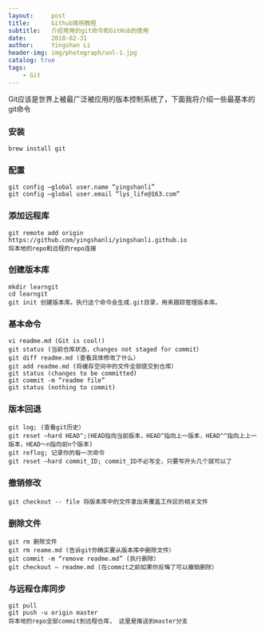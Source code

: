 ```yaml
---
layout:     post
title:      Github简明教程
subtitle:   介绍常用的git命令和GitHub的使用
date:       2018-02-31
author:     Yingshan Li
header-img: img/photograph/unl-1.jpg
catalog: true
tags:
    - Git
---
```



Git应该是世界上被最广泛被应用的版本控制系统了，下面我将介绍一些最基本的git命令

### 安装

`brew install git`

### 配置

```
git config —global user.name “yingshanli”
git config —global user.email “lys_life@163.com”
```

### 添加远程库

```
git remote add origin https://github.com/yingshanli/yingshanli.github.io 
将本地的repo和远程的repo连接
```

### 创建版本库

```
mkdir learngit
cd learngit
git init 创建版本库。执行这个命令会生成.git目录，用来跟踪管理版本库。
```

### 基本命令

```
vi readme.md (Git is cool!)
git status (当前仓库状态，changes not staged for commit）
git diff readme.md (查看具体修改了什么）
git add readme.md (将缓存空间中的文件全部提交到仓库）
git status (changes to be committed)
git commit -m “readme file”
git status (nothing to commit)
```

### 版本回退

```
git log; (查看git历史）
git reset —hard HEAD^;(HEAD指向当前版本，HEAD^指向上一版本，HEAD^^指向上上一版本，HEAD～n指向前n个版本)
git reflog; 记录你的每一次命令
git reset —hard commit_ID; commit_ID不必写全，只要写开头几个就可以了
```

### 撤销修改

```
git checkout -- file 将版本库中的文件拿出来覆盖工作区的相关文件
```

### 删除文件

```
git rm 删除文件
git rm reame.md (告诉git你确实要从版本库中删除文件）
git commit -m “remove readme.md” (执行删除）
git checkout — readme.md (在commit之前如果你反悔了可以撤销删除）
```

### 与远程仓库同步

```
git pull
git push -u origin master 
将本地的repo全部commit到远程仓库， 这里是推送到master分支
```
